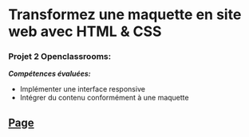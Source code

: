 # Transformez une maquette en site web avec HTML & CSS

### Projet 2 Openclassrooms:

***Compétences évaluées:***

- Implémenter une interface responsive
- Intégrer du contenu conformément à une maquette

##  [Page](https://sandrine-a.github.io/sandrinealphonse_2_13042021/)